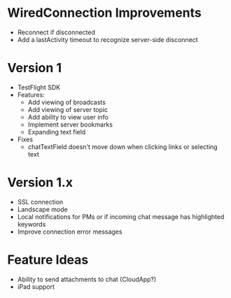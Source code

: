 # WiredConnection Improvements
* Reconnect if disconnected
* Add a lastActivity timeout to recognize server-side disconnect

# Version 1
* TestFlight SDK
* Features:
    * Add viewing of broadcasts
    * Add viewing of server topic
    * Add ability to view user info
    * Implement server bookmarks
	* Expanding text field
* Fixes
    * chatTextField doesn't move down when clicking links or selecting text
    

# Version 1.x
* SSL connection
* Landscape mode
* Local notifications for PMs or if incoming chat message has highlighted keywords
* Improve connection error messages

# Feature Ideas
* Ability to send attachments to chat (CloudApp?)
* iPad support